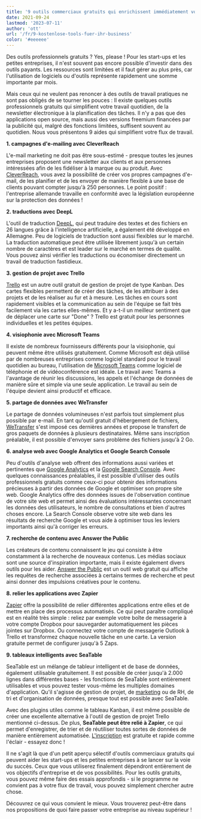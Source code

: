```yaml
---
title: '9 outils commerciaux gratuits qui enrichissent immédiatement votre entreprise - SeaTable'
date: 2021-09-24
lastmod: '2023-07-11'
author: 'ott'
url: '/fr/9-kostenlose-tools-fuer-ihr-business'
color: '#eeeeee'
---
```


Des outils professionnels gratuits ? Yes, please ! Pour les start-ups et les petites entreprises, il n'est souvent pas encore possible d'investir dans des outils payants. Les ressources sont limitées et il faut gérer au plus près, car l'utilisation de logiciels ou d'outils représente rapidement une somme importante par mois.

Mais ceux qui ne veulent pas renoncer à des outils de travail pratiques ne sont pas obligés de se tourner les pouces : Il existe quelques outils professionnels gratuits qui simplifient votre travail quotidien, de la newsletter électronique à la planification des tâches. Il n'y a pas que des applications open source, mais aussi des versions freemium financées par la publicité qui, malgré des fonctions limitées, suffisent souvent au quotidien. Nous vous présentons 9 aides qui simplifient votre flux de travail.

**1\. campagnes d'e-mailing avec CleverReach**

L'e-mail marketing ne doit pas être sous-estimé - presque toutes les jeunes entreprises proposent une newsletter aux clients et aux personnes intéressées afin de les fidéliser à la marque ou au produit. Avec [CleverReach](https://www.cleverreach.com/de/), vous avez la possibilité de créer vos propres campagnes d'e-mail, de les planifier et de les envoyer de manière flexible à une base de clients pouvant compter jusqu'à 250 personnes. Le point positif : l'entreprise allemande travaille en conformité avec la législation européenne sur la protection des données !

**2\. traductions avec DeepL**

L'outil de traduction [DeepL](https://www.deepl.com/de/home), qui peut traduire des textes et des fichiers en 26 langues grâce à l'intelligence artificielle, a également été développé en Allemagne. Peu de logiciels de traduction sont aussi flexibles sur le marché. La traduction automatique peut être utilisée librement jusqu'à un certain nombre de caractères et est leader sur le marché en termes de qualité. Vous pouvez ainsi vérifier les traductions ou économiser directement un travail de traduction fastidieux.

**3\. gestion de projet avec Trello**

[Trello](https://trello.com/home) est un autre outil gratuit de gestion de projet de type Kanban. Des cartes flexibles permettent de créer des tâches, de les attribuer à des projets et de les réaliser au fur et à mesure. Les tâches en cours sont rapidement visibles et la communication au sein de l'équipe se fait très facilement via les cartes elles-mêmes. Et y a-t-il un meilleur sentiment que de déplacer une carte sur "Done" ? Trello est gratuit pour les personnes individuelles et les petites équipes.

**4\. visiophonie avec Microsoft Teams**

Il existe de nombreux fournisseurs différents pour la visiophonie, qui peuvent même être utilisés gratuitement. Comme Microsoft est déjà utilisé par de nombreuses entreprises comme logiciel standard pour le travail quotidien au bureau, l'utilisation de [Microsoft Teams](https://www.microsoft.com/de-de/microsoft-teams/free) comme logiciel de téléphonie et de vidéoconférence est idéale. Le travail avec Teams a l'avantage de réunir les discussions, les appels et l'échange de données de manière sûre et simple via une seule application. Le travail au sein de l'équipe devient ainsi productif et efficace.

**5\. partage de données avec WeTransfer**

Le partage de données volumineuses n'est parfois tout simplement plus possible par e-mail. En tant qu'outil gratuit d'hébergement de fichiers, [WeTransfer](https://wetransfer.com/) s'est imposé ces dernières années et propose le transfert de gros paquets de données à plusieurs destinataires. Même sans inscription préalable, il est possible d'envoyer sans problème des fichiers jusqu'à 2 Go.

**6\. analyse web avec Google Analytics et Google Search Console**

Peu d'outils d'analyse web offrent des informations aussi variées et pertinentes que [Google Analytics](https://analytics.google.com/analytics/web/) et la [Google Search Console](https://search.google.com/search-console/). Avec quelques connaissances préalables, il est possible d'utiliser des outils professionnels gratuits comme ceux-ci pour obtenir des informations précieuses à partir des données de Google et optimiser son propre site web. Google Analytics offre des données issues de l'observation continue de votre site web et permet ainsi des évaluations intéressantes concernant les données des utilisateurs, le nombre de consultations et bien d'autres choses encore. La Search Console observe votre site web dans les résultats de recherche Google et vous aide à optimiser tous les leviers importants ainsi qu'à corriger les erreurs.

**7\. recherche de contenu avec Answer the Public**

Les créateurs de contenu connaissent le jeu qui consiste à être constamment à la recherche de nouveaux contenus. Les médias sociaux sont une source d'inspiration importante, mais il existe également divers outils pour les aider. [Answer the Public](https://answerthepublic.com/) est un outil web gratuit qui affiche les requêtes de recherche associées à certains termes de recherche et peut ainsi donner des impulsions créatives pour le contenu.

**8\. relier les applications avec Zapier**

[Zapier](https://zapier.com/) offre la possibilité de relier différentes applications entre elles et de mettre en place des processus automatisés. Ce qui peut paraître compliqué est en réalité très simple : reliez par exemple votre boîte de messagerie à votre compte Dropbox pour sauvegarder automatiquement les pièces jointes sur Dropbox. Ou connectez votre compte de messagerie Outlook à Trello et transformez chaque nouvelle tâche en une carte. La version gratuite permet de configurer jusqu'à 5 Zaps.

**9\. tableaux intelligents avec SeaTable**

SeaTable est un mélange de tableur intelligent et de base de données, également utilisable gratuitement. Il est possible de créer jusqu'à 2.000 lignes dans différentes bases - les fonctions de SeaTable sont entièrement utilisables et vous pouvez tester vous-même les multiples domaines d'application. Qu'il s'agisse de gestion de projet, de [marketing](/fr/marketing/) ou de RH, de tri et d'organisation de données, presque tout est possible avec SeaTable.

Avec des plugins utiles comme le tableau Kanban, il est même possible de créer une excellente alternative à l'outil de gestion de projet Trello mentionné ci-dessus. De plus, **SeaTable peut être relié à Zapier**, ce qui permet d'enregistrer, de trier et de réutiliser toutes sortes de données de manière entièrement automatisée. [L'inscription](https://seatable.io/fr/enregistrement/) est gratuite et rapide comme l'éclair - essayez donc !

Il ne s'agit là que d'un petit aperçu sélectif d'outils commerciaux gratuits qui peuvent aider les start-ups et les petites entreprises à se lancer sur la voie du succès. Ceux que vous utiliserez finalement dépendront entièrement de vos objectifs d'entreprise et de vos possibilités. Pour les outils gratuits, vous pouvez même faire des essais approfondis - si le programme ne convient pas à votre flux de travail, vous pouvez simplement chercher autre chose.

Découvrez ce qui vous convient le mieux. Vous trouverez peut-être dans nos propositions de quoi faire passer votre entreprise au niveau supérieur !
